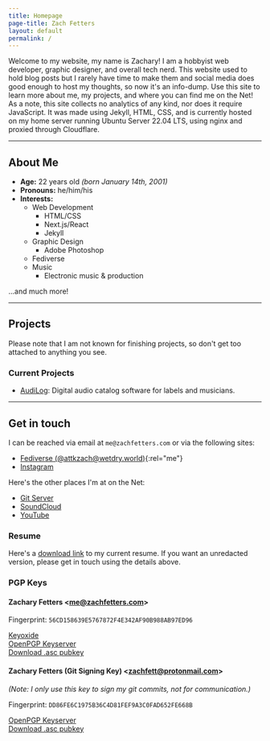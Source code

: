 ```yaml
---
title: Homepage
page-title: Zach Fetters
layout: default
permalink: /
---
```

Welcome to my website, my name is Zachary! I am a hobbyist web developer, graphic designer, and overall tech nerd. This website used to hold blog posts but I rarely have time to make them and social media does good enough to host my thoughts, so now it's an info-dump. Use this site to learn more about me, my projects, and where you can find me on the Net! As a note, this site collects no analytics of any kind, nor does it require JavaScript. It was made using Jekyll, HTML, CSS, and is currently hosted on my home server running Ubuntu Server 22.04 LTS, using nginx and proxied through Cloudflare.

***

## About Me
- **Age:** 22 years old _(born January 14th, 2001)_
- **Pronouns:** he/him/his
- **Interests:**
    - Web Development
        - HTML/CSS
        - Next.js/React
        - Jekyll
    - Graphic Design
        - Adobe Photoshop
    - Fediverse
    - Music
        - Electronic music & production

...and much more!

***

## Projects
Please note that I am not known for finishing projects, so don't get too attached to anything you see.

### Current Projects
- [AudiLog](https://git.zachfetters.com/AudiLog/AudiLog): Digital audio catalog software for labels and musicians.

***
<!--sse-->
## Get in touch
I can be reached via email at `me@zachfetters.com` or via the following sites:

- [Fediverse (@attkzach@wetdry.world)](https://wetdry.world/@attkzach){:rel="me"}
- [Instagram](https://www.instagram.com/zachfetters/)

Here's the other places I'm at on the Net:

- [Git Server](https://git.zachfetters.com)
- [SoundCloud](https://soundcloud.com/DESCENTRATE)
- [YouTube](https://youtube.com/@attkzach)

### Resume
Here's a [download link](/assets/files/ZachFetters_Resume_Sept2023_Color_REDACTED.pdf) to my current resume. If you want an unredacted version, please get in touch using the details above.

### PGP Keys
#### Zachary Fetters \<me@zachfetters.com\>
Fingerprint: `56CD158639E5767872F4E342AF90B988AB97ED96`

[Keyoxide](https://keyoxide.org/56CD158639E5767872F4E342AF90B988AB97ED96)  
[OpenPGP Keyserver](https://keys.openpgp.org/vks/v1/by-fingerprint/56CD158639E5767872F4E342AF90B988AB97ED96)  
[Download .asc pubkey](/assets/files/me@zachfetters.com_Zachary_Fetters.asc)  

#### Zachary Fetters (Git Signing Key) \<zachfett@protonmail.com\>
_(Note: I only use this key to sign my git commits, not for communication.)_

Fingerprint: `DD86FE6C1975B36C4D81FEF9A3C0FAD652FE668B`

[OpenPGP Keyserver](https://keys.openpgp.org/vks/v1/by-fingerprint/DD86FE6C1975B36C4D81FEF9A3C0FAD652FE668B)  
[Download .asc pubkey](/assets/files/zachfett@protonmail.com_Git_Signing_Key.asc)  
<!--/sse-->